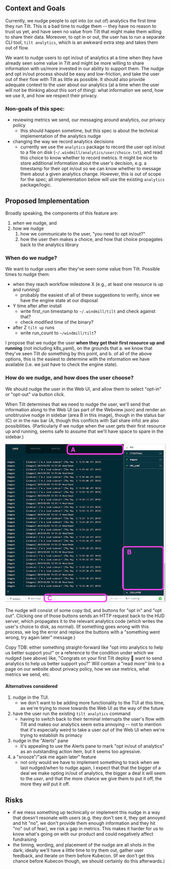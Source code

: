 ## Context and Goals

Currently, we nudge people to opt into (or out of) analytics the first time they run Tilt. This is a bad time to nudge them -- they have no reason to trust us yet, and have seen no value from Tilt that might make them willing to share their data. Moreover, to opt in or out, the user has to run a separate CLI tool, `tilt analytics`, which is an awkward extra step and takes them out of flow. 

We want to nudge users to opt in/out of analytics at a time when they have already seen some value in Tilt and might be more willing to share information with us/more invested in our ability to support them. The nudge and opt in/out process should be easy and low-friction, and take the user out of their flow with Tilt as little as possible. It should also provide adequate context to the user about our analytics (at a time when the user will _not_ be thinking about this sort of thing): what information we send, how we use it, and how we respect their privacy.

### Non-goals of this spec:
* reviewing metrics we send, our messaging around analytics, our privacy policy
    * this should happen sometime, but this spec is about the technical implementation of the analytics nudge
* changing the way we record analytics decisions
    * currently we use the `analytics` package to record the user opt in/out to a file on disk (`~/.windmill/analytics/user/choice.txt`), and read this choice to know whether to record metrics. It might be nice to store additional information about the user's decision, e.g. a timestamp for their opt in/out so we can know whether to message them about a given analytics change. However, this is out of scope for the spec; all implementation below will use the existing `analytics` package/logic.

## Proposed Implementation
Broadly speaking, the components of this feature are:
1. *when* we nudge, and
2. *how* we nudge
    1. how we communicate to the user, "you need to opt in/out?"
    2. how the user then makes a choice, and how that choice propagates back to the analytics library

### When do we nudge?

We want to nudge users after they've seen some value from Tilt. Possible times to nudge them:
* when they reach workflow milestone X (e.g., at least one resource is up and running)
    * probably the easiest of all of these suggestions to verify, since we have the engine state at our disposal
* Y time after after install
    * write first_run timestamp to `~/.windmill/tilt` and check against that?
    * check modified time of the binary?
* after Z `tilt up` runs
    * write run_count to `~/windmill/tilt`?
    
I propose that we nudge the user **when they get their first resource up and running** (not including k8s_yaml), on the grounds that a. we know that they've seen Tilt *do* something by this point, and b. of all of the above options, this is the easiest to determine with the information we have available (i.e. we just have to check the engine state). 
    
### How do we nudge, and how does the user choose?

We should nudge the user in the Web UI, and allow them to select "opt-in" or "opt-out" via button click.

When Tilt determines that we need to nudge the user, we'll send that information along to the Web UI (as part of the Webview json) and render an unobtrusive nudge in sidebar (area B in this image), though in the status bar (C) or in the nav bar (A, though this conflicts with Sail share info) are also possibilities. (Particularly if we nudge when the user gets their first resource up and running, seems safe to assume that we'll have space to spare in the sidebar.)

![possible places in web UI to put analytics nudge](images/web-ui-where-nudge.png) 

The nudge will consist of some copy tbd, and buttons for "opt in" and "opt out". Clicking one of those buttons sends an HTTP request back to the HUD server, which propagates it to the relevant analytics code (which writes the user's choice to disk, as normal). (If something goes wrong with this process, we log the error and replace the buttons with a "something went wrong, try again later" message.)

Copy TDB: either something straight-forward like "opt into analytics to help us better support you!" or a reference to the condition under which we nudged (see above) like, "Congrats on your first Tilt deploy 🎉 want to send analytics to help us better support you?" Will contain a "read more" link to a page on our website about privacy policy, how we use metrics, what metrics we send, etc.

#### Alternatives considered
1. nudge in the TUI.
    * we don't want to be adding more functionality to the TUI at this time, as we're trying to move towards the Web UI as the way of the future
2. have the user run the existing `tilt analytics` command
    * having to switch back to their terminal interrupts the user's flow with Tilt and makes our analytics seem extra annoying -- not to mention that it's especially weird to take a user _out_ of the Web UI when we're trying to establish its primacy 
3. nudge in the "Alerts" pane
    * it's appealing to use the Alerts pane to mark "opt in/out of analytics" as an outstanding action item, but it seems too agressive.
4. a "snooze"/"ask me again later" feature
    * not only would we have to implement something to track when we last nudged/when to nudge again, I expect that that the bigger of a deal we make opting in/out of analytics, the bigger a deal it will seem to the _user_, and that the more chance we give them to put it off, the more they _will_ put it off.

## Risks
* if we mess something up technically or implement this nudge in a way that doesn't resonate with users (e.g. they don't see it, they get annoyed and hit "no", we don't provide them enough information and they hit "no" out of fear), we risk a gap in metrics. This makes it harder for us to know what's going on with our product and could negatively affect fundraising
* the timing, wording, and placement of the nudge are all shots in the dark; ideally we'll have a little time to try them out, gather user feedback, and iterate on them before Kubecon. (If we don't get this chance before Kubecon though, we should certainly do this afterwards.)
